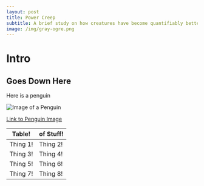 ```yaml
---
layout: post
title: Power Creep
subtitle: A brief study on how creatures have become quantifiably better over time in the game "Magic: the Gathering".
image: /img/gray-ogre.png
---
```


# Intro

## Goes Down Here

Here is a penguin

![Image of a Penguin](http://assets.wwf.org.uk/adoption/virtual-tiger/images/choose__species-penguin.jpg)

[Link to Penguin Image](http://assets.wwf.org.uk/adoption/virtual-tiger/images/choose__species-penguin.jpg)

|  Table!  | of Stuff! |
|----------|-----------|
| Thing 1! | Thing 2!  |
| Thing 3! | Thing 4!  |
| Thing 5! | Thing 6!  |
| Thing 7! | Thing 8!  |